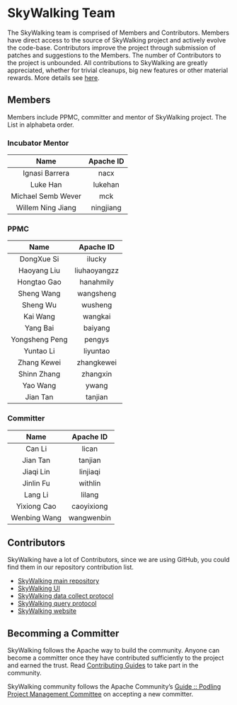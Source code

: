 # SkyWalking Team

The SkyWalking team is comprised of Members and Contributors. Members have direct access to the source of SkyWalking project and actively evolve the code-base. Contributors improve the project through submission of patches and suggestions to the Members. The number of Contributors to the project is unbounded. All contributions to SkyWalking are greatly appreciated, whether for trivial cleanups, big new features or other material rewards. More details see [here](https://github.com/apache/incubator-skywalking/blob/master/docs/en/guides/README.md).

## Members

Members include PPMC, committer and mentor of SkyWalking project. The List in alphabeta order.

### Incubator Mentor

| Name |Apache ID|
|:---:|:--:|
|Ignasi Barrera| nacx |
|Luke Han| lukehan |
|Michael Semb Wever| mck |
|Willem Ning Jiang| ningjiang |

### PPMC
| Name |Apache ID|
:---:|:--:|
|DongXue Si| ilucky |
|Haoyang Liu| liuhaoyangzz |
|Hongtao Gao| hanahmily |
|Sheng Wang| wangsheng |
|Sheng Wu| wusheng |
|Kai Wang| wangkai |
|Yang Bai| baiyang |
|Yongsheng Peng| pengys |
|Yuntao Li| liyuntao |
|Zhang Kewei| zhangkewei |
|Shinn Zhang| zhangxin |
|Yao Wang| ywang |
|Jian Tan| tanjian |

### Committer
| Name |Apache ID|
|:---:|:--:|
|Can Li| lican |
|Jian Tan| tanjian |
|Jiaqi Lin| linjiaqi |
|Jinlin Fu| withlin |
|Lang Li| lilang |
|Yixiong Cao| caoyixiong |
|Wenbing Wang| wangwenbin |


## Contributors

SkyWalking have a lot of Contributors, since we are using GitHub, you could find them in our repository contribution list.

- [SkyWalking main repository](https://github.com/apache/incubator-skywalking/graphs/contributors)
- [SkyWalking UI](https://github.com/apache/incubator-skywalking-ui/graphs/contributors)
- [SkyWalking data collect protocol](https://github.com/apache/incubator-skywalking-data-collect-protocol/graphs/contributors)
- [SkyWalking query protocol](https://github.com/apache/incubator-skywalking-query-protocol/graphs/contributors)
- [SkyWalking website](https://github.com/apache/incubator-skywalking-website/graphs/contributors)


## Becomming a Committer

SkyWalking follows the Apache way to build the community. Anyone can become a committer once they have contributed sufficiently to the project and earned the trust. Read [Contributing Guides](https://github.com/apache/incubator-skywalking/blob/master/docs/en/guides/README.md) to take part in the community.

SkyWalking community follows the Apache Community’s [Guide :: Podling Project Management Committee](https://incubator.apache.org/guides/ppmc.html#voting_in_a_new_ppmc_member) on accepting a new committer.
